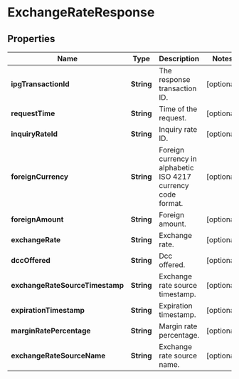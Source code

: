 
# ExchangeRateResponse

## Properties
Name | Type | Description | Notes
------------ | ------------- | ------------- | -------------
**ipgTransactionId** | **String** | The response transaction ID. |  [optional]
**requestTime** | **String** | Time of the request. |  [optional]
**inquiryRateId** | **String** | Inquiry rate ID. |  [optional]
**foreignCurrency** | **String** | Foreign currency in alphabetic ISO 4217 currency code format. |  [optional]
**foreignAmount** | **String** | Foreign amount. |  [optional]
**exchangeRate** | **String** | Exchange rate. |  [optional]
**dccOffered** | **String** | Dcc offered. |  [optional]
**exchangeRateSourceTimestamp** | **String** | Exchange rate source timestamp. |  [optional]
**expirationTimestamp** | **String** | Expiration timestamp. |  [optional]
**marginRatePercentage** | **String** | Margin rate percentage. |  [optional]
**exchangeRateSourceName** | **String** | Exchange rate source name. |  [optional]



